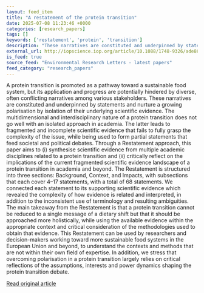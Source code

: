 ```yaml
---
layout: feed_item
title: "A restatement of the protein transition"
date: 2025-07-08 11:23:46 +0000
categories: [research_papers]
tags: []
keywords: ['restatement', 'protein', 'transition']
description: "These narratives are constituted and underpinned by statements and nurture a growing polarisation by isolation of their underlying scientific evidence"
external_url: http://iopscience.iop.org/article/10.1088/1748-9326/ade86f
is_feed: true
source_feed: "Environmental Research Letters - latest papers"
feed_category: "research_papers"
---
```


A protein transition is promoted as a pathway toward a sustainable food system, but its application and progress are potentially hindered by diverse, often conflicting narratives among various stakeholders. These narratives are constituted and underpinned by statements and nurture a growing polarisation by isolation of their underlying scientific evidence. The multidimensional and interdisciplinary nature of a protein transition does not go well with an isolated approach in academia. The latter leads to fragmented and incomplete scientific evidence that fails to fully grasp the complexity of the issue, while being used to form partial statements that feed societal and political debates. Through a Restatement approach, this paper aims to (i) synthesise scientific evidence from multiple academic disciplines related to a protein transition and (ii) critically reflect on the implications of the current fragmented scientific evidence landscape of a protein transition in academia and beyond. The Restatement is structured into three sections: Background, Context, and Impacts, with subsections that each cover 4–17 statements, with a total of 68 statements. We connected each statement to its supporting scientific evidence which revealed the complexity of how evidence is related and interpreted, in addition to the inconsistent use of terminology and resulting ambiguities. The main takeaway from the Restatement is that a protein transition cannot be reduced to a single message of a dietary shift but that it should be approached more holistically, while using the available evidence within the appropriate context and critical consideration of the methodologies used to obtain that evidence. This Restatement can be used by researchers and decision-makers working toward more sustainable food systems in the European Union and beyond, to understand the contexts and methods that are not within their own field of expertise. In addition, we stress that overcoming polarisation in a protein transition largely relies on critical reflections of the assumptions, interests and power dynamics shaping the protein transition debate.

[Read original article](http://iopscience.iop.org/article/10.1088/1748-9326/ade86f)
